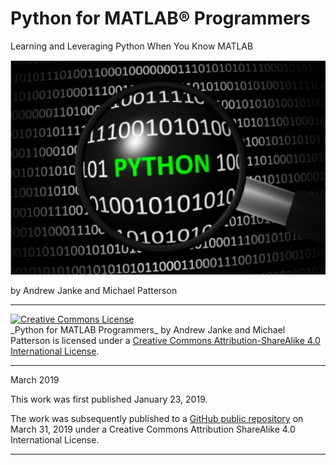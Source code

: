 Python for MATLAB® Programmers  
==============================

Learning and Leveraging Python When You Know MATLAB


![](media/image1.png)

by Andrew Janke and Michael Patterson 

******************************************************

<a rel="license" href="http://creativecommons.org/licenses/by-sa/4.0/">
<img alt="Creative Commons License" style="border-width:0" src="https://i.creativecommons.org/l/by-sa/4.0/88x31.png" />
</a><br />
_Python for MATLAB Programmers_ by Andrew Janke and Michael Patterson is licensed under a
<a rel="license" href="http://creativecommons.org/licenses/by-sa/4.0/">Creative Commons Attribution-ShareAlike 4.0 International License</a>.

******************************************************

March 2019

This work was first published January 23, 2019.

The work was subsequently published to a [GitHub public repository](https://github.com/apjanke/PythonForMatlabCoders)
on March 31, 2019 under a Creative Commons Attribution ShareAlike 4.0 International License.  


******************************************************